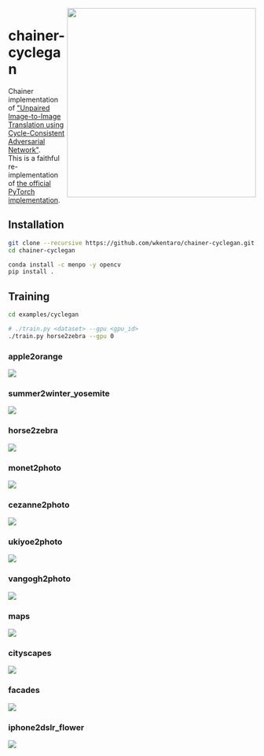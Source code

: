 <img src="https://drive.google.com/uc?id=1Wa_O-8Cabvj8Dp7xT3J8KnhyfvzMF55s" align="right" width="384" />

# chainer-cyclegan

Chainer implementation of ["Unpaired Image-to-Image Translation using Cycle-Consistent Adversarial Network"](https://arxiv.org/abs/1703.10593).  
This is a faithful re-implementation of [the official PyTorch implementation](https://github.com/junyanz/pytorch-CycleGAN-and-pix2pix).


## Installation

```bash
git clone --recursive https://github.com/wkentaro/chainer-cyclegan.git
cd chainer-cyclegan

conda install -c menpo -y opencv
pip install .
```


## Training

```bash
cd examples/cyclegan

# ./train.py <dataset> --gpu <gpu_id>
./train.py horse2zebra --gpu 0
```

### apple2orange

![](.readme/apple2orange_epoch200.jpg)

### summer2winter_yosemite

![](.readme/summer2winter_yosemite_epoch94.jpg)

### horse2zebra

![](.readme/horse2zebra_epoch200.jpg)

### monet2photo

![](.readme/monet2photo_epoch50.jpg)

### cezanne2photo

![](.readme/cezanne2photo_epoch22.jpg)

### ukiyoe2photo

![](.readme/ukiyoe2photo_epoch108.jpg)

### vangogh2photo

![](.readme/vangogh2photo_epoch63.jpg)

### maps

![](.readme/maps_epoch200.jpg)

### cityscapes

![](.readme/cityscapes_epoch17.jpg)

### facades

![](.readme/facades_epoch200.jpg)

### iphone2dslr_flower

![](.readme/iphone2dslr_flower_epoch200.jpg)
